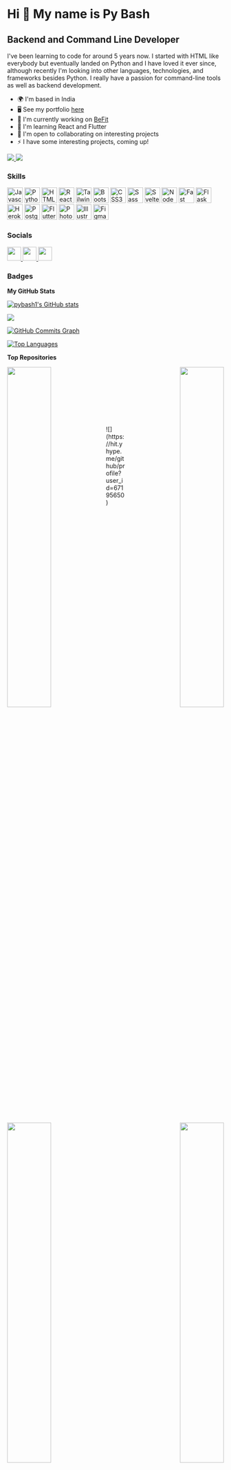Hi 👋 My name is Py Bash
========================

Backend and Command Line Developer
----------------------------------

I've been learning to code for around 5 years now. I started with HTML like everybody but eventually landed on Python and I have loved it ever since, although recently I'm looking into other languages, technologies, and frameworks besides Python. I really have a passion for command-line tools as well as backend development.

*   🌍  I'm based in India
*   🖥️  See my portfolio [here](http://pybash.vercel.app)
*   🚀  I'm currently working on [BeFit](http://befit-tracker.vercel.app)
*   🧠  I'm learning React and Flutter
*   🤝  I'm open to collaborating on interesting projects
*   ⚡  I have some interesting projects, coming up!
<a href="https://www.github.com/pybash1" target="_blank" rel="noreferrer">
  <img src="https://img.shields.io/github/followers/pybash1?logo=github&style=for-the-badge&color=3382ed&labelColor=0f172a" />
</a>
<a href="https://www.twitter.com/py_bash1" target="_blank" rel="noreferrer">
  <img src="https://img.shields.io/twitter/follow/py_bash1?logo=twitter&style=for-the-badge&color=3382ed&labelColor=1c1917"/>
</a>

### Skills
<p align="left">
                                <a href="https://developer.mozilla.org/en-US/docs/Web/JavaScript" target="_blank" rel="noreferrer"><img src="https://raw.githubusercontent.com/danielcranney/readme-generator/main/public/icons/skills/javascript-colored.svg" width="36" height="36" alt="Javascript" /></a>
                                <a href="https://www.python.org/" target="_blank" rel="noreferrer"><img src="https://raw.githubusercontent.com/danielcranney/readme-generator/main/public/icons/skills/python-colored.svg" width="36" height="36" alt="Python" /></a>
                                <a href="https://developer.mozilla.org/en-US/docs/Glossary/HTML5" target="_blank" rel="noreferrer"><img src="https://raw.githubusercontent.com/danielcranney/readme-generator/main/public/icons/skills/html5-colored.svg" width="36" height="36" alt="HTML5" /></a>
                                <a href="https://reactjs.org/" target="_blank" rel="noreferrer"><img src="https://raw.githubusercontent.com/danielcranney/readme-generator/main/public/icons/skills/react-colored.svg" width="36" height="36" alt="React" /></a>
                                <a href="https://tailwindcss.com/" target="_blank" rel="noreferrer"><img src="https://raw.githubusercontent.com/danielcranney/readme-generator/main/public/icons/skills/tailwindcss-colored.svg" width="36" height="36" alt="TailwindCSS" /></a>
                                <a href="https://getbootstrap.com/" target="_blank" rel="noreferrer"><img src="https://raw.githubusercontent.com/danielcranney/readme-generator/main/public/icons/skills/bootstrap-colored.svg" width="36" height="36" alt="Bootstrap" /></a>
                                <a href="https://www.w3.org/TR/CSS/#css" target="_blank" rel="noreferrer"><img src="https://raw.githubusercontent.com/danielcranney/readme-generator/main/public/icons/skills/css3-colored.svg" width="36" height="36" alt="CSS3" /></a>
                                <a href="https://sass-lang.com/" target="_blank" rel="noreferrer"><img src="https://raw.githubusercontent.com/danielcranney/readme-generator/main/public/icons/skills/sass-colored.svg" width="36" height="36" alt="Sass" /></a>
                                <a href="https://svelte.dev/" target="_blank" rel="noreferrer"><img src="https://raw.githubusercontent.com/danielcranney/readme-generator/main/public/icons/skills/svelte-colored.svg" width="36" height="36" alt="Svelte" /></a>
                                <a href="https://nodejs.org/en/" target="_blank" rel="noreferrer"><img src="https://raw.githubusercontent.com/danielcranney/readme-generator/main/public/icons/skills/nodejs-colored.svg" width="36" height="36" alt="NodeJS" /></a>
                                <a href="https://fastapi.tiangolo.com/" target="_blank" rel="noreferrer"><img src="https://raw.githubusercontent.com/danielcranney/readme-generator/main/public/icons/skills/fastapi-colored.svg" width="36" height="36" alt="Fast API" /></a>
                                <a href="https://flask.palletsprojects.com/en/2.0.x/" target="_blank" rel="noreferrer"><img src="https://raw.githubusercontent.com/danielcranney/readme-generator/main/public/icons/skills/flask-colored-dark.svg" width="36" height="36" alt="Flask" /></a>
                                <a href="https://www.heroku.com/" target="_blank" rel="noreferrer"><img src="https://raw.githubusercontent.com/danielcranney/readme-generator/main/public/icons/skills/heroku-colored.svg" width="36" height="36" alt="Heroku" /></a>
                                <a href="https://www.postgresql.org/" target="_blank" rel="noreferrer"><img src="https://raw.githubusercontent.com/danielcranney/readme-generator/main/public/icons/skills/postgresql-colored.svg" width="36" height="36" alt="PostgreSQL" /></a>
                                <a href="https://flutter.dev/" target="_blank" rel="noreferrer"><img src="https://raw.githubusercontent.com/danielcranney/readme-generator/main/public/icons/skills/flutter-colored.svg" width="36" height="36" alt="Flutter" /></a>
                                <a href="https://www.adobe.com/uk/products/photoshop.html" target="_blank" rel="noreferrer"><img src="https://raw.githubusercontent.com/danielcranney/readme-generator/main/public/icons/skills/photoshop-colored-dark.svg" width="36" height="36" alt="Photoshop" /></a>
                                <a href="adobe.com/uk/products/illustrator.html" target="_blank" rel="noreferrer"><img src="https://raw.githubusercontent.com/danielcranney/readme-generator/main/public/icons/skills/illustrator-colored-dark.svg" width="36" height="36" alt="Illustrator" /></a>
                                <a href="https://www.figma.com/" target="_blank" rel="noreferrer"><img src="https://raw.githubusercontent.com/danielcranney/readme-generator/main/public/icons/skills/figma-colored.svg" width="36" height="36" alt="Figma" /></a>
                    </p>
                    

### Socials

<p align="left">
  <a href="https://discord.com/users/626461325744275464" target="_blank" rel="noreferrer">
    <img src="https://raw.githubusercontent.com/danielcranney/readme-generator/main/public/icons/socials/discord.svg" width="32" height="32" />
  </a>
  <a href="https://www.github.com/pybash1" target="_blank" rel="noreferrer">
    <img src="https://raw.githubusercontent.com/danielcranney/readme-generator/main/public/icons/socials/github-dark.svg" width="32" height="32" />
  </a>
  <a href="https://pybash.hashnode.dev" target="_blank" rel="noreferrer">
    <img src="https://raw.githubusercontent.com/danielcranney/readme-generator/main/public/icons/socials/hashnode.svg" width="32" height="32" />
  </a>
</p>

### Badges

<b>My GitHub Stats</b>

<a href="http://www.github.com/pybash1"><img src="https://github-readme-stats.vercel.app/api?username=pybash1&show_icons=true&hide=&count_private=true&title_color=3382ed&text_color=ffffff&icon_color=3382ed&bg_color=0f172a&hide_border=true&show_icons=true" alt="pybash1's GitHub stats" /></a>

<a href="http://www.github.com/pybash1"><img src="https://github-readme-streak-stats.herokuapp.com/?user=pybash1&stroke=ffffff&background=0f172a&ring=3382ed&fire=3382ed&currStreakNum=ffffff&currStreakLabel=3382ed&sideNums=ffffff&sideLabels=ffffff&dates=ffffff&hide_border=true" /></a>

<a href="http://www.github.com/pybash1"><img src="https://activity-graph.herokuapp.com/graph?username=pybash1&bg_color=0f172a&color=ffffff&line=3382ed&point=ffffff&area_color=0f172a&area=true&hide_border=true&custom_title=GitHub%20Commits%20Graph" alt="GitHub Commits Graph" /></a>

<a href="https://github.com/pybash1" align="left"><img src="https://github-readme-stats.vercel.app/api/top-langs/?username=pybash1&langs_count=10&title_color=3382ed&text_color=ffffff&icon_color=3382ed&bg_color=0f172a&hide_border=true&locale=en&custom_title=Top%20%Languages" alt="Top Languages" /></a>

<b>Top Repositories</b>

<div width="100%" align="center">
  <a href="https://github.com/pybash1/backend" align="left">
    <img align="left" width="45%" src="https://github-readme-stats.vercel.app/api/pin/?username=pybash1&repo=backend&title_color=3382ed&text_color=ffffff&icon_color=3382ed&bg_color=0f172a&hide_border=true&locale=en" />
  </a>
  <a href="https://github.com/pybash1/py_everything" align="right">
    <img align="right" width="45%" src="https://github-readme-stats.vercel.app/api/pin/?username=pybash1&repo=py_everything&title_color=3382ed&text_color=ffffff&icon_color=3382ed&bg_color=0f172a&hide_border=true&locale=en" />
  </a>
</div>
<br />
<div width="100%" align="center">
  <a href="https://github.com/Cotidie-project/backend" align="left">
    <img align="left" width="45%" src="https://github-readme-stats.vercel.app/api/pin/?username=Cotidie-project&repo=backend&title_color=3382ed&text_color=ffffff&icon_color=3382ed&bg_color=0f172a&hide_border=true&locale=en" />
  </a>
  <a href="https://github.com/CutCode-org/CutCode-svelte" align="right">
    <img align="right" width="45%" src="https://github-readme-stats.vercel.app/api/pin/?username=CutCode-org&repo=CutCode-svelte&title_color=3382ed&text_color=ffffff&icon_color=3382ed&bg_color=0f172a&hide_border=true&locale=en" />
  </a>
</div>
<br />
<br />
<br />
<br />
<br />
<br />
<br />
![](https://hit.yhype.me/github/profile?user_id=67195650)
